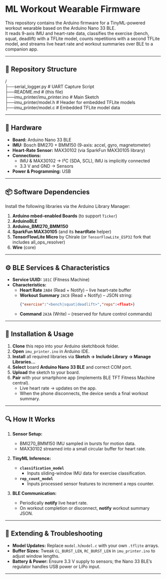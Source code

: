 # ML Workout Wearable Firmware

This repository contains the Arduino firmware for a TinyML-powered workout wearable based on the Arduino Nano 33 BLE.  
It reads 9-axis IMU and heart-rate data, classifies the exercise (bench, squat, deadlift) with a TFLite model, counts repetitions with a second TFLite model, and streams live heart rate and workout summaries over BLE to a companion app.

---

## 📂 Repository Structure

/  
├──serial_logger.py # UART Capture Script  
├──README.md # (this file)  
├──imu_printer/imu_printer.ino # Main Sketch  
├──imu_printer/model.h # Header for embedded TFLite models  
├──imu_printer/model.c # Embedded TFLite model data  

---

## 🔧 Hardware

- **Board:** Arduino Nano 33 BLE  
- **IMU:** Bosch BMI270 + BMM150 (9-axis: accel, gyro, magnetometer)  
- **Heart-Rate Sensor:** MAX30102 (via SparkFun MAX30105 library)  
- **Connections:**  
  - IMU & MAX30102 → I²C (SDA, SCL), IMU is implicitly connected
  - 3.3 V and GND → Sensors
- **Power & Programming:** USB

---

## 📦 Software Dependencies

Install the following libraries via the Arduino Library Manager:

1. **Arduino mbed-enabled Boards** (to support `Ticker`)  
2. **ArduinoBLE**  
3. **Arduino_BMI270_BMM150**  
4. **SparkFun MAX30105** (and its **heartRate** helper)  
5. **TensorFlowLite Micro** by Chirale (or `TensorFlowLite_ESP32` fork that includes all_ops_resolver)  
6. **Wire** (core)

---

## ⚙️ BLE Services & Characteristics

- **Service UUID:** `181C` (Fitness Machine)  
- **Characteristics:**  
  - **Heart Rate** `2AB4` (Read + Notify) – live heart‐rate buffer  
  - **Workout Summary** `2AC8` (Read + Notify) – JSON string:  
    ```json
    {"exercise":"<bench|squat|deadlift>","reps":<float>}
    ```  
  - **Command** `2A3A` (Write) – (reserved for future control commands)

---

## 🚀 Installation & Usage

1. **Clone** this repo into your Arduino sketchbook folder.  
2. **Open** `imu_printer.ino` in Arduino IDE.  
3. **Install** all required libraries via **Sketch → Include Library → Manage Libraries…**  
4. **Select** board **Arduino Nano 33 BLE** and correct COM port.  
5. **Upload** the sketch to your board.  
6. **Pair** with your smartphone app (implements BLE TFT Fitness Machine central).  
   - Live heart rate → updates on the app.  
   - When the phone disconnects, the device sends a final workout summary.

---

## 🔍 How It Works

1. **Sensor Setup:**  
   - BMI270_BMM150 IMU sampled in bursts for motion data.  
   - MAX30102 streamed into a small circular buffer for heart rate.

2. **TinyML Inference:**  
   - **`classification_model`**  
     - Inputs sliding-window IMU data for exercise classification.  
   - **`rep_count_model`**  
     - Inputs processed sensor features to increment a reps counter.

3. **BLE Communication:**  
   - Periodically **notify** live heart rate.  
   - On workout completion or disconnect, **notify** workout summary JSON.

---

## 🔄 Extending & Troubleshooting

- **Model Updates:** Replace `model.h`/`model.c` with your own `.tflite` arrays.  
- **Buffer Sizes:** Tweak `CL_BURST_LEN`, `RC_BURST_LEN` in `imu_printer.ino` to adjust window lengths.  
- **Battery & Power:** Ensure 3.3 V supply to sensors; the Nano 33 BLE’s regulator handles USB power or LiPo input.
---